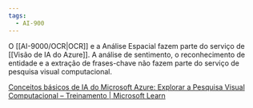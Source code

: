 ```yaml
---
tags:
  - AI-900
---
```

O [[AI-9000/OCR|OCR]] e a Análise Espacial fazem parte do serviço de [[Visão de IA do Azure]]. A análise de sentimento, o reconhecimento de entidade e a extração de frases-chave não fazem parte do serviço de pesquisa visual computacional.

[Conceitos básicos de IA do Microsoft Azure: Explorar a Pesquisa Visual Computacional – Treinamento | Microsoft Learn](https://learn.microsoft.com/training/paths/explore-computer-vision-microsoft-azure/)